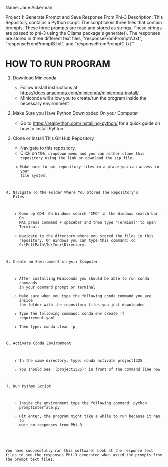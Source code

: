 Name: Jace Ackerman

Project 1: Generate Prompt and Save Response From Phi-3
Description: This Repository contains a Python script. The script takes three files that contain prompts. These three prompts are read and stored as strings.
These strings are passed to phi-3 using the Ollama package's generate(). The responses are stored in three different text files, "responseFromPromptA.txt", 
"responseFromPromptB.txt", and "responseFromPromptC.txt." 

HOW TO RUN PROGRAM
=============================================================================================================================================================================

1) Download Miniconda
   - Follow install instructions at https://docs.anaconda.com/miniconda/miniconda-install/
   - Miniconda will allow you to create/run the program inside the necessary environment
     
2)  Make Sure you Have Python Downloaded On your Computer
    - Go to https://realpython.com/installing-python/ for a quick guide on how to install Pyhton.
      
3) Clone or Install This Git Hub Repository
   -  Navigate to this repository.
   -  Click on the <Code> dropdown menu and you can either clone this repository using the link or download the zip file.
   -  Make sure to put repository files in a place you can access in your file system.
   
5) Navigate To the Folder Where You Stored The Repository's Files
   - Open up CDM. On Windows search 'CMD' in the Windows search bar. On MAC press command + spacebar and then type 'Terminal' to open Terminal.
   - Navigate to the directory where you stored the files in this repository. On Windows you can type this command: cd C:\FullPath\To\Your\Directory.
     
6) Create an Environment on your Computer
   - After installing Miniconda you should be able to run conda commands in your command prompt or terminal
   - Make sure when you type the following conda command you are inside the folder with the repository files you just downloaded
   - Type the following command: conda env create -f requirement.yaml
   - Then type: conda clean -p
     
7) Activate Conda Environment 
   - In the same directory, type: conda activate project1325
   - You should see '(project1325)' in front of the command line now
  
8) Run Python Script
   - Inside the environment type the following command: python promptInterface.py
   - Hit enter, the program might take a while to run because it has to wait on responses from Phi-3.

You have successfully ran this software! Look at the response text files to see the responses Phi-3 generated when asked the prompts from the prompt text files.

    
